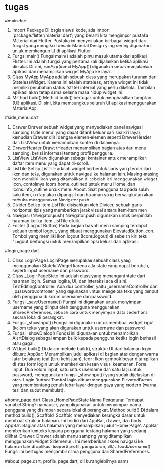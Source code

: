 # tugas
#main.dart
1. Import Package
Di bagian awal kode, ada import 'package:flutter/material.dart'; yang berarti kita mengimpor pustaka Material dari Flutter. Pustaka ini 
menyediakan berbagai widget dan fungsi yang mengikuti desain Material Design yang sering digunakan untuk membangun UI di aplikasi Flutter.
2. Fungsi main()
Fungsi main() adalah pintu masuk utama dari aplikasi Flutter. Ini adalah fungsi yang pertama kali dijalankan ketika aplikasi dimulai.
Di sini, runApp(const MyApp()) digunakan untuk menjalankan aplikasi dan menampilkan widget MyApp ke layar.
3. Class MyApp
MyApp adalah sebuah class yang merupakan turunan dari StatelessWidget.
Karena ini adalah stateless, artinya widget ini tidak memiliki perubahan status (state) internal yang perlu dikelola. Tampilan aplikasi akan tetap sama selama masa hidup widget ini.
4. Method build()
Method build() bertugas untuk menghasilkan tampilan (UI) aplikasi. Di sini, kita membungkus seluruh UI aplikasi menggunakan MaterialApp.

#side_menu.dart
1. Drawer
Drawer sebuah widget yang menyediakan panel navigasi samping (side menu) yang dapat ditarik keluar dari sisi kiri layar, kemudian Drawer diisi dengan elemen-elemen seperti DrawerHeader dan ListView untuk menampilkan konten di dalamnya.
2. DrawerHeader
DrawerHeader menampilkan bagian atas dari menu samping, berisi informasi tentang profil pengguna.
3. ListView
ListView digunakan sebagai kontainer untuk menampilkan daftar item menu yang dapat di-scroll.
4. ListTile
Setiap ListTile adalah widget berbentuk baris yang terdiri dari ikon dan teks, digunakan untuk navigasi ke halaman lain.
Masing-masing item memiliki ikon yang ditampilkan di sebelah kiri menggunakan widget Icon, contohnya Icons.home_outlined untuk menu Home, dan Icons.info_outline untuk menu About.
Saat pengguna tap pada salah satu item, onTap akan dipanggil dan halaman yang bersangkutan akan terbuka menggunakan Navigator.push.
5. Divider
Setiap item ListTile dipisahkan oleh Divider, sebuah garis horizontal tipis yang memberikan jarak visual antara item-item men
6. Navigasi (Navigator.push)
Navigator.push digunakan untuk berpindah halaman ketika item ListTile diklik.
7. Footer (Logout Button)
Pada bagian bawah menu samping terdapat sebuah tombol logout, yang dibuat menggunakan ElevatedButton.icon. Tombol yang memiliki ikon logout (Icons.logout) di sebelah kiri teks "Logout berfungsi untuk menampilkan opsi keluar dari aplikasi.


#login_page.dart
1. Class LoginPage
LoginPage merupakan sebuah class yang menggunakan StatefulWidget karena ada state yang dapat berubah, seperti input username dan password.
2. Class _LoginPageState
Ini adalah class yang menangani state dari halaman login. Semua logika, UI, dan interaksi ada di sini.
TextEditingController: Ada dua controller, yaitu _usernameController dan _passwordController, yang digunakan untuk mengelola teks yang diinput oleh pengguna di kolom username dan password.
3. Fungsi _saveUsername()
Fungsi ini digunakan untuk menyimpan username yang diinput oleh pengguna menggunakan SharedPreferences, sebuah cara untuk menyimpan data sederhana secara lokal di perangkat.
4. Fungsi _showInput()
Fungsi ini digunakan untuk membuat widget input (kolom teks) yang akan digunakan untuk username dan password.
5. Fungsi _showDialog()
Fungsi ini digunakan untuk menampilkan AlertDialog sebagai umpan balik kepada pengguna ketika login berhasil atau gagal.
6. Widget build()
Di dalam metode build(), struktur UI dari halaman login dibuat:
AppBar: Menampilkan judul aplikasi di bagian atas dengan warna latar belakang teal (biru kehijauan).
Icon: Ikon gembok besar ditampilkan di atas form login untuk memberikan kesan visual keamanan.
Form Input: Dua kolom input, satu untuk username dan satu lagi untuk password, menggunakan fungsi _showInput() yang sudah dijelaskan di atas.
Login Button: Tombol login dibuat menggunakan ElevatedButton yang membentang penuh lebar layar dengan gaya yang modern (warna teal dan sudut membulat).

#home_page.dart
Class _HomePageState
Nama Pengguna: Terdapat variabel String? namauser, yang digunakan untuk menyimpan nama pengguna yang disimpan secara lokal di perangkat.
Method build()
Di dalam method build(),
Scaffold: Scaffold menyediakan kerangka dasar untuk membuat struktur halaman. Ini terdiri dari AppBar, drawer, dan body.
AppBar: Bagian atas halaman yang menampilkan judul 'Home Page'. AppBar memberikan konteks kepada pengguna tentang halaman yang sedang dilihat.
Drawer: Drawer adalah menu samping yang ditampilkan menggunakan widget Sidemenu(). Ini memberikan akses navigasi ke halaman lain di aplikasi (seperti profil, pengaturan, dll.)._loadUsername()
Fungsi ini bertugas mengambil nama pengguna dari SharedPreferences.

#about_page.dart, profile_page.dart, dll
kuranglebihnya sama